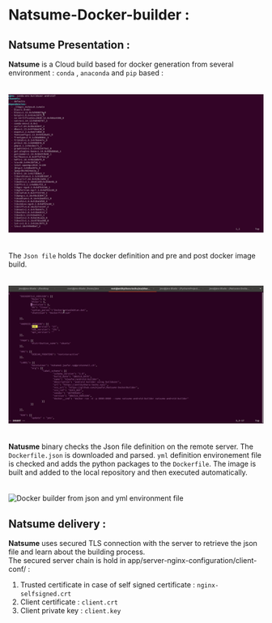 # Natsume-Docker-builder :

## Natsume Presentation  :
__Natsume__ is a Cloud build based for docker generation from several environment : `conda` , `anaconda` and `pip` based :
<br/>
<br/>
<br/>
![Docker builder from json and yml environment file ](media/environmentyml.gif)
<br/>
<br/>
<br/>
The `Json file` holds The docker definition and pre and post docker image build.
<br/>
<br/>
<br/>
![Json environment file](media/json.gif)
<br/>
<br/>
<br/>
__Natusme__ binary checks the Json file definition on the remote server.
The `Dockerfile.json` is downloaded and parsed. `yml` definition environement file is checked and adds the python packages to the `Dockerfile`.
The image is built and added to the local repository and then executed automatically.
<br/>
<br/>
<br/>
![Docker builder from json and yml environment file ](media/out.gif)

## Natsume delivery :
__Natsume__ uses secured TLS connection with the server to retrieve the json file and learn about the building process.
<br/>
The secured server chain is hold in app/server-nginx-configuration/client-conf/ :
<br/>
1) Trusted certificate in case of self signed certificate : `nginx-selfsigned.crt`
2) Client certificate : `client.crt`
3) Client private key : `client.key`
